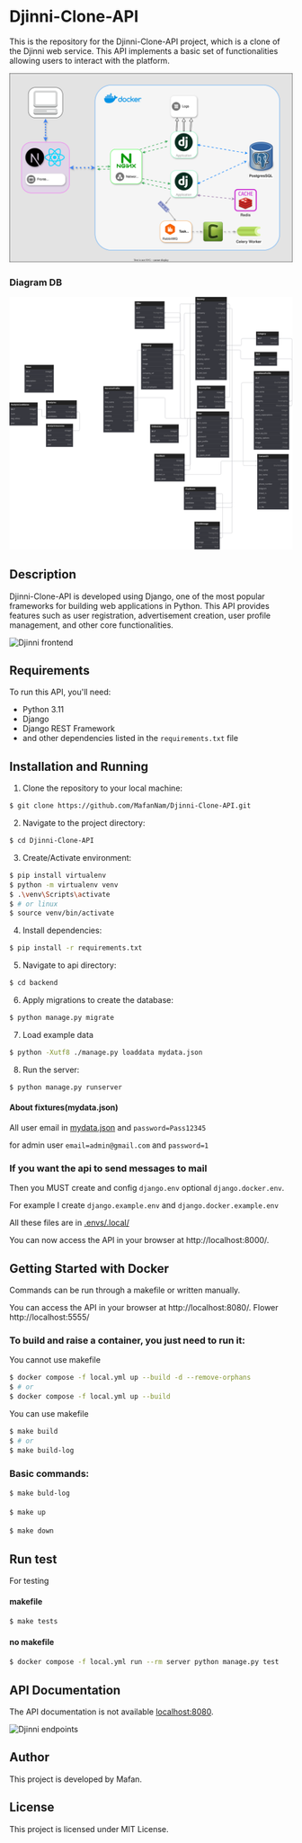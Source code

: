 # Djinni-Clone-API

This is the repository for the Djinni-Clone-API project, which is a clone of the Djinni web service. This API implements
a basic set of functionalities allowing users to interact with the platform.

![Djinni title](https://raw.githubusercontent.com/MafanNam/Djinni-Clone-API/dev-0.4/screanshots/title.svg)

### Diagram DB

![Djinni diagram DB](https://raw.githubusercontent.com/MafanNam/Djinni-Clone-API/dev-0.4/screanshots/djinni_clone_diagram_db.svg)

## Description

Djinni-Clone-API is developed using Django, one of the most popular frameworks for building web applications in Python.
This API provides features such as user registration, advertisement creation, user profile management, and other core
functionalities.

![Djinni frontend](https://raw.githubusercontent.com/MafanNam/Djinni-Clone-API/dev-0.4/screanshots/frontend.gif)

## Requirements

To run this API, you'll need:

- Python 3.11
- Django
- Django REST Framework
- and other dependencies listed in the `requirements.txt` file

## Installation and Running

1. Clone the repository to your local machine:

```bash
$ git clone https://github.com/MafanNam/Djinni-Clone-API.git
```

2. Navigate to the project directory:

```bash
$ cd Djinni-Clone-API
```

3. Create/Activate environment:

```bash
$ pip install virtualenv
$ python -m virtualenv venv
$ .\venv\Scripts\activate
$ # or linux
$ source venv/bin/activate
```

4. Install dependencies:

```bash
$ pip install -r requirements.txt
```

5. Navigate to api directory:

```bash
$ cd backend
```

6. Apply migrations to create the database:

```bash
$ python manage.py migrate
```

7. Load example data

```bash
$ python -Xutf8 ./manage.py loaddata mydata.json
```

8. Run the server:

```bash
$ python manage.py runserver
```

#### About fixtures(mydata.json)

All user email in [mydata.json](backend/mydata.json) and `password=Pass12345`

for admin user `email=admin@gmail.com` and `password=1`

### If you want the api to send messages to mail

Then you MUST create and config `django.env` optional `django.docker.env`.

For example I create `django.example.env` and `django.docker.example.env`

All these files are in [.envs/.local/](.envs/.local/)

You can now access the API in your browser at http://localhost:8000/.

## Getting Started with Docker

Commands can be run through a makefile or written manually.

You can access the API in your browser at http://localhost:8080/. Flower http://localhost:5555/

### To build and raise a container, you just need to run it:

You cannot use makefile

```bash
$ docker compose -f local.yml up --build -d --remove-orphans
$ # or
$ docker compose -f local.yml up --build
```

You can use makefile

```bash
$ make build
$ # or
$ make build-log
```

### Basic commands:

```bash
$ make buld-log

$ make up

$ make down
```

## Run test

For testing

#### makefile

```bash
$ make tests
```

#### no makefile

```bash
$ docker compose -f local.yml run --rm server python manage.py test
```

## API Documentation

The API documentation is not available [localhost:8080](http://localhost:8080).

![Djinni endpoints](https://raw.githubusercontent.com/MafanNam/Djinni-Clone-API/dev-0.4/screanshots/endpoints.gif)

## Author

This project is developed by Mafan.

## License

This project is licensed under MIT License.
